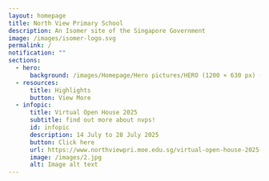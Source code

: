 ```yaml
---
layout: homepage
title: North View Primary School
description: An Isomer site of the Singapore Government
image: /images/isomer-logo.svg
permalink: /
notification: ""
sections:
  - hero:
      background: /images/Homepage/Hero pictures/HERO (1200 × 630 px) (1).gif
  - resources:
      title: Highlights
      button: View More
  - infopic:
      title: Virtual Open House 2025
      subtitle: find out more about nvps!
      id: infopic
      description: 14 July to 28 July 2025
      button: Click here
      url: https://www.northviewpri.moe.edu.sg/virtual-open-house-2025-14-july-to-28-july/
      image: /images/2.jpg
      alt: Image alt text
---
```

